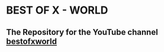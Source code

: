 # BEST OF X - WORLD
## The Repository for the YouTube channel [bestofxworld](https://www.youtube.com/channel/UC7NSbQVKtQllIvVo0-hlMvQ)
